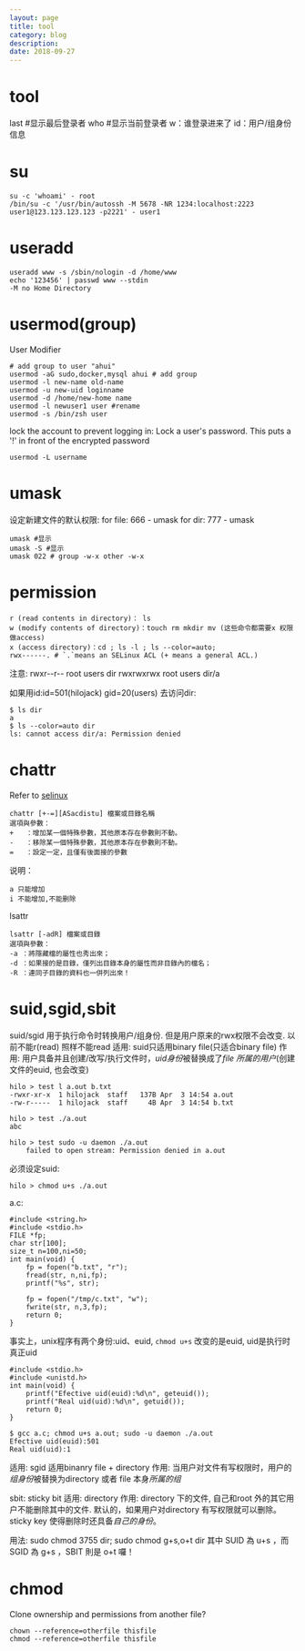 ```yaml
---
layout: page
title: tool
category: blog
description: 
date: 2018-09-27
---
```

# tool
last #显示最后登录者
who #显示当前登录者
w：谁登录进来了
id：用户/组身份信息

# su

    su -c 'whoami' - root
    /bin/su -c '/usr/bin/autossh -M 5678 -NR 1234:localhost:2223 user1@123.123.123.123 -p2221' - user1

# useradd

	useradd www -s /sbin/nologin -d /home/www
	echo '123456' | passwd www --stdin
	-M no Home Directory

# usermod(group)
User Modifier

    # add group to user "ahui"
    usermod -aG sudo,docker,mysql ahui # add group
	usermod -l new-name old-name
	usermod -u new-uid loginname
	usermod -d /home/new-home name
    usermod -l newuser1 user #rename
    usermod -s /bin/zsh user

lock the account to prevent logging in:
Lock a user's password. This puts a '!' in front of the encrypted password

	usermod -L username 

# umask
设定新建文件的默认权限:
	for file: 666 - umask
	for dir: 777 - umask

	umask #显示
	umask -S #显示
	umask 022 # group -w-x other -w-x

# permission

	r (read contents in directory)： ls
	w (modify contents of directory)：touch rm mkdir mv (这些命令都需要x 权限做access)
	x (access directory)：cd ; ls -l ; ls --color=auto;
	rwx------. # `.`means an SELinux ACL (+ means a general ACL.)

注意:
	rwxr--r-- root users dir
	rwxrwxrwx root users dir/a

如果用id:id=501(hilojack) gid=20(users) 去访问dir:

	$ ls dir
	a
	$ ls --color=auto dir
	ls: cannot access dir/a: Permission denied

# chattr
Refer to [selinux](/p/linux-selinux)

	chattr [+-=][ASacdistu] 檔案或目錄名稱
	選項與參數：
	+   ：增加某一個特殊參數，其他原本存在參數則不動。
	-   ：移除某一個特殊參數，其他原本存在參數則不動。
	=   ：設定一定，且僅有後面接的參數

说明：

	a 只能增加
	i 不能增加,不能删除

lsattr

	lsattr [-adR] 檔案或目錄
	選項與參數：
	-a ：將隱藏檔的屬性也秀出來；
	-d ：如果接的是目錄，僅列出目錄本身的屬性而非目錄內的檔名；
	-R ：連同子目錄的資料也一併列出來！

# suid,sgid,sbit
suid/sgid 用于执行命令时转换用户/组身份. 但是用户原来的rwx权限不会改变. 以前不能r(read) 照样不能read
适用: suid只适用binary file(只适合binary file)
作用: 用户具备并且创建/改写/执行文件时，*uid身份*被替换成了*file 所属的用户*(创建文件的euid, 也会改变)

	hilo > test l a.out b.txt
	-rwxr-xr-x  1 hilojack  staff   137B Apr  3 14:54 a.out
	-rw-r-----  1 hilojack  staff     4B Apr  3 14:54 b.txt

	hilo > test ./a.out
	abc

	hilo > test sudo -u daemon ./a.out
		failed to open stream: Permission denied in a.out

必须设定suid:

	hilo > chmod u+s ./a.out

a.c:

	#include <string.h>
	#include <stdio.h>
	FILE *fp;
	char str[100];
	size_t n=100,ni=50;
	int main(void) {
		fp = fopen("b.txt", "r");
		fread(str, n,ni,fp);
		printf("%s", str);

		fp = fopen("/tmp/c.txt", "w");
		fwrite(str, n,3,fp);
		return 0;
	}

事实上，unix程序有两个身份:uid、euid, `chmod u+s` 改变的是euid, uid是执行时真正uid


	#include <stdio.h>
	#include <unistd.h>
	int main(void) {
		printf("Efective uid(euid):%d\n", geteuid());
		printf("Real uid(uid):%d\n", getuid());
		return 0;
	}

	$ gcc a.c; chmod u+s a.out; sudo -u daemon ./a.out
	Efective uid(euid):501
	Real uid(uid):1

适用: sgid 适用binanry file + directory
作用: 当用户对文件有写权限时，用户的*组身份*被替换为directory 或者 file 本身*所属的组*


sbit: sticky bit
适用: directory
作用: directory 下的文件, 自己和root 外的其它用户不能删除其中的文件. 默认的，如果用户对directory 有写权限就可以删除。sticky key 使得删除时还具备*自己的身份*。

用法:
	sudo chmod 3755 dir;
	sudo chmod g+s,o+t dir
	其中 SUID 為 u+s ，而 SGID 為 g+s ，SBIT 則是 o+t 囉！

# chmod
Clone ownership and permissions from another file?

	chown --reference=otherfile thisfile
	chmod --reference=otherfile thisfile